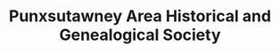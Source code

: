 ---
layout: repo
title: "Punxsutawney Area Historical and Genealogical Society"
id: 14706
permalink: repos/14706/
---